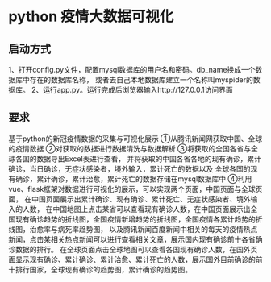 # python 疫情大数据可视化
## 启动方式
1、打开config.py文件，配置mysql数据库的用户名和密码。db_name换成一个数据库中存在的数据库名称，
或者去自己本地数据库建立一个名称叫myspider的数据库。
2、运行app.py。运行完成后浏览器输入http://127.0.0.1访问界面
## 要求
基于python的新冠疫情数据的采集与可视化展示
①从腾讯新闻网获取中国、全球的疫情数据
②对获取的数据进行数据清洗与数据解析
③将获取的全国各省与全球各国的数据导出Excel表进行查看，
 并将获取的中国各省各地的现有确诊，累计确诊，当日确诊，无症状感染者，境外输入，累计死亡的数据以及
 全球各国的现有确诊，累计确诊，累计治愈，累计死亡的数据存储在mysql数据库中
④利用vue、flask框架对数据进行可视化的展示，可以实现两个页面，中国页面与全球页面，
在中国页面展示出累计确诊、现有确诊、累计死亡、无症状感染者、境外输入的人数，
在中国地图上点击某省可以查看现有确诊人数，在中国页面展示出全国现有确诊趋势的折线图，全国疫情新增趋势的折线图，全国疫情各累计趋势的折线图，治愈率与病死率趋势图，
以及腾讯新闻百度新闻中相关的每天的疫情热点新闻，点击某相关热点新闻可以进行查看相关文章，展示国内现有确诊前十各省确诊数据的排行。
在全球页面点击全球地图可以查看各国现有确诊人数，在国外页面显示现有确诊、累计确诊、累计治愈、累计死亡的人数，展示国外目前确诊的前十排行国家，全球现有确诊的趋势图，累计确诊的趋势图。
